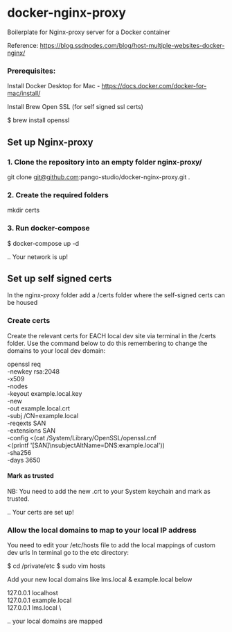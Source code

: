 # docker-nginx-proxy
Boilerplate for Nginx-proxy server for a Docker container

Reference: https://blog.ssdnodes.com/blog/host-multiple-websites-docker-nginx/ 

### Prerequisites:

Install Docker Desktop for Mac - https://docs.docker.com/docker-for-mac/install/ 

Install Brew Open SSL (for self signed ssl certs)

 $ brew install openssl

## Set up Nginx-proxy

### 1. Clone the repository into an empty folder nginx-proxy/
git clone git@github.com:pango-studio/docker-nginx-proxy.git .

### 2. Create the required folders
mkdir certs

### 3. Run docker-compose
$ docker-compose up -d

.. Your network is up!

## Set up self signed certs
In the nginx-proxy folder add a /certs folder where the self-signed certs can be housed

### Create certs
Create the relevant certs for EACH local dev site via terminal in the /certs folder. Use the command below to do this remembering to change the domains to your local dev domain:

openssl req \
    -newkey rsa:2048 \
    -x509 \
    -nodes \
    -keyout example.local.key \
    -new \
    -out example.local.crt \
    -subj /CN=example.local \
    -reqexts SAN \
    -extensions SAN \
    -config <(cat /System/Library/OpenSSL/openssl.cnf \
        <(printf '[SAN]\nsubjectAltName=DNS:example.local')) \
    -sha256 \
    -days 3650
    
#### Mark as trusted
NB: You need to add the new .crt to your System keychain and mark as trusted.

.. Your certs are set up!

### Allow the local domains to map to your local IP address

You need to edit your /etc/hosts file to add the local mappings of custom dev urls
In terminal go to the etc directory:

$ cd /private/etc
$ sudo vim hosts

Add your new local domains like lms.local & example.local below

127.0.0.1   localhost \
127.0.0.1   example.local \
127.0.0.1   lms.local \

.. your local domains are mapped

